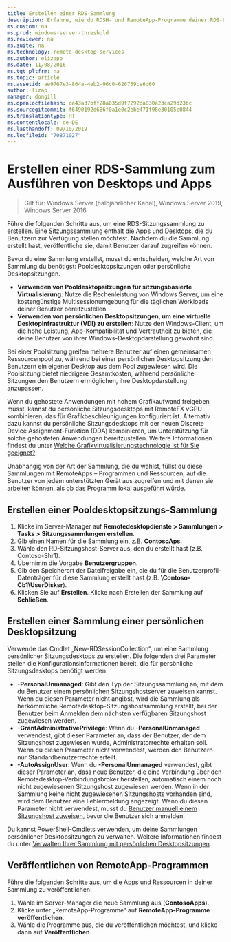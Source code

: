 ```yaml
---
title: Erstellen einer RDS-Sammlung
description: Erfahre, wie du RDSH- und RemoteApp-Programme deiner RDS-Bereitstellung hinzufügst.
ms.custom: na
ms.prod: windows-server-threshold
ms.reviewer: na
ms.suite: na
ms.technology: remote-desktop-services
ms.author: elizapo
ms.date: 11/08/2016
ms.tgt_pltfrm: na
ms.topic: article
ms.assetid: ae9767e3-864a-4eb2-96c0-626759ce6d60
author: lizap
manager: dongill
ms.openlocfilehash: ca43a37bff28a035d9f7292da830a23ca29d23bc
ms.sourcegitcommit: f6490192d686f0a1e0c2ebe471f98e30105c0844
ms.translationtype: HT
ms.contentlocale: de-DE
ms.lasthandoff: 09/10/2019
ms.locfileid: "70871027"
---
```

# <a name="create-a-remote-desktop-services-collection-for-desktops-and-apps-to-run"></a>Erstellen einer RDS-Sammlung zum Ausführen von Desktops und Apps

>Gilt für: Windows Server (halbjährlicher Kanal), Windows Server 2019, Windows Server 2016

Führe die folgenden Schritte aus, um eine RDS-Sitzungssammlung zu erstellen. Eine Sitzungssammlung enthält die Apps und Desktops, die du Benutzern zur Verfügung stellen möchtest. Nachdem du die Sammlung erstellt hast, veröffentliche sie, damit Benutzer darauf zugreifen können.

Bevor du eine Sammlung erstellst, musst du entscheiden, welche Art von Sammlung du benötigst: Pooldesktopsitzungen oder persönliche Desktopsitzungen. 

- **Verwenden von Pooldesktopsitzungen für sitzungsbasierte Virtualisierung**: Nutze die Rechenleistung von Windows Server, um eine kostengünstige Multisessionumgebung für die täglichen Workloads deiner Benutzer bereitzustellen.
- **Verwenden von persönlichen Desktopsitzungen, um eine virtuelle Desktopinfrastruktur (VDI) zu erstellen**: Nutze den Windows-Client, um die hohe Leistung, App-Kompatibilität und Vertrautheit zu bieten, die deine Benutzer von ihrer Windows-Desktopdarstellung gewohnt sind.
 
Bei einer Poolsitzung greifen mehrere Benutzer auf einen gemeinsamen Ressourcenpool zu, während bei einer persönlichen Desktopsitzung den Benutzern ein eigener Desktop aus dem Pool zugewiesen wird. Die Poolsitzung bietet niedrigere Gesamtkosten, während persönliche Sitzungen den Benutzern ermöglichen, ihre Desktopdarstellung anzupassen.

Wenn du gehostete Anwendungen mit hohem Grafikaufwand freigeben musst, kannst du persönliche Sitzungsdesktops mit RemoteFX vGPU kombinieren, das für Grafikbeschleunigungen konfiguriert ist. Alternativ dazu kannst du persönliche Sitzungsdesktops mit der neuen Discrete Device Assignment-Funktion (DDA) kombinieren, um Unterstützung für solche gehosteten Anwendungen bereitzustellen. Weitere Informationen findest du unter [Welche Grafikvirtualisierungstechnologie ist für Sie geeignet?](rds-graphics-virtualization.md).


Unabhängig von der Art der Sammlung, die du wählst, füllst du diese Sammlungen mit RemoteApps – Programmen und Ressourcen, auf die Benutzer von jedem unterstützten Gerät aus zugreifen und mit denen sie arbeiten können, als ob das Programm lokal ausgeführt würde.

## <a name="create-a-pooled-desktop-session-collection"></a>Erstellen einer Pooldesktopsitzungs-Sammlung

1.  Klicke im Server-Manager auf **Remotedesktopdienste > Sammlungen > Tasks > Sitzungssammlungen erstellen**.  
2.  Gib einen Namen für die Sammlung ein, z.B. **ContosoAps**.  
3.  Wähle den RD-Sitzungshost-Server aus, den du erstellt hast (z.B. Contoso-Shr1).  
4.  Übernimm die Vorgabe **Benutzergruppen**.  
5.  Gib den Speicherort der Dateifreigabe ein, die du für die Benutzerprofil-Datenträger für diese Sammlung erstellt hast (z.B. **\Contoso-Cb1\UserDisksr**).   
6.  Klicken Sie auf **Erstellen**. Klicke nach Erstellen der Sammlung auf **Schließen**.  


## <a name="create-a-personal-desktop-session-collection"></a>Erstellen einer Sammlung einer persönlichen Desktopsitzung

Verwende das Cmdlet „New-RDSessionCollection“, um eine Sammlung persönlicher Sitzungsdesktops zu erstellen. Die folgenden drei Parameter stellen die Konfigurationsinformationen bereit, die für persönliche Sitzungsdesktops benötigt werden:

- **-PersonalUnmanaged**: Gibt den Typ der Sitzungssammlung an, mit dem du Benutzer einem persönlichen Sitzungshostserver zuweisen kannst. Wenn du diesen Parameter nicht angibst, wird die Sammlung als herkömmliche Remotedesktop-Sitzungshostsammlung erstellt, bei der Benutzer beim Anmelden dem nächsten verfügbaren Sitzungshost zugewiesen werden.
- **-GrantAdministrativePrivilege**: Wenn du **-PersonalUnmanaged** verwendest, gibt dieser Parameter an, dass der Benutzer, der dem Sitzungshost zugewiesen wurde, Administratorrechte erhalten soll. Wenn du diesen Parameter nicht verwendest, werden den Benutzern nur Standardbenutzerrechte erteilt.
- **-AutoAssignUser**: Wenn du **-PersonalUnmanaged** verwendest, gibt dieser Parameter an, dass neue Benutzer, die eine Verbindung über den Remotedesktop-Verbindungsbroker herstellen, automatisch einem noch nicht zugewiesenen Sitzungshost zugewiesen werden. Wenn in der Sammlung keine nicht zugewiesenen Sitzungshosts vorhanden sind, wird dem Benutzer eine Fehlermeldung angezeigt. Wenn du diesen Parameter nicht verwendest, musst du [Benutzer manuell einem Sitzungshost zuweisen](rds-manage-personal-collection.md#manually-assign-a-user-to-a-personal-session-host), bevor die Benutzer sich anmelden.

Du kannst PowerShell-Cmdlets verwenden, um deine Sammlungen persönlicher Desktopsitzungen zu verwalten. Weitere Informationen findest du unter [Verwalten Ihrer Sammlung mit persönlichen Desktopsitzungen](rds-manage-personal-collection.md).

## <a name="publish-remoteapp-programs"></a>Veröffentlichen von RemoteApp-Programmen
Führe die folgenden Schritte aus, um die Apps und Ressourcen in deiner Sammlung zu veröffentlichen:

1.  Wähle im Server-Manager die neue Sammlung aus (**ContosoApps**).  
2.  Klicke unter „RemoteApp-Programme“ auf **RemoteApp-Programme veröffentlichen**.  
3. Wähle die Programme aus, die du veröffentlichen möchtest, und klicke dann auf **Veröffentlichen**.  

